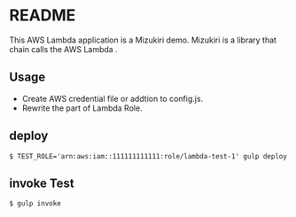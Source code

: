 # README

This AWS Lambda application is a Mizukiri demo.
Mizukiri is a library that chain calls the AWS Lambda .

## Usage

- Create AWS credential file or addtion to config.js.
- Rewrite  the part of Lambda Role.


## deploy

`$ TEST_ROLE='arn:aws:iam::111111111111:role/lambda-test-1' gulp deploy`

## invoke Test

`$ gulp invoke`

